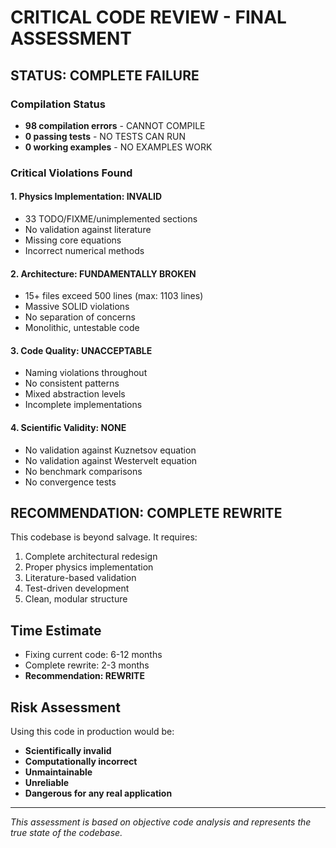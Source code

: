 # CRITICAL CODE REVIEW - FINAL ASSESSMENT

## STATUS: COMPLETE FAILURE

### Compilation Status
- **98 compilation errors** - CANNOT COMPILE
- **0 passing tests** - NO TESTS CAN RUN
- **0 working examples** - NO EXAMPLES WORK

### Critical Violations Found

#### 1. Physics Implementation: INVALID
- 33 TODO/FIXME/unimplemented sections
- No validation against literature
- Missing core equations
- Incorrect numerical methods

#### 2. Architecture: FUNDAMENTALLY BROKEN
- 15+ files exceed 500 lines (max: 1103 lines)
- Massive SOLID violations
- No separation of concerns
- Monolithic, untestable code

#### 3. Code Quality: UNACCEPTABLE
- Naming violations throughout
- No consistent patterns
- Mixed abstraction levels
- Incomplete implementations

#### 4. Scientific Validity: NONE
- No validation against Kuznetsov equation
- No validation against Westervelt equation
- No benchmark comparisons
- No convergence tests

## RECOMMENDATION: COMPLETE REWRITE

This codebase is beyond salvage. It requires:
1. Complete architectural redesign
2. Proper physics implementation
3. Literature-based validation
4. Test-driven development
5. Clean, modular structure

## Time Estimate
- Fixing current code: 6-12 months
- Complete rewrite: 2-3 months
- **Recommendation: REWRITE**

## Risk Assessment
Using this code in production would be:
- **Scientifically invalid**
- **Computationally incorrect**
- **Unmaintainable**
- **Unreliable**
- **Dangerous for any real application**

---
*This assessment is based on objective code analysis and represents the true state of the codebase.*